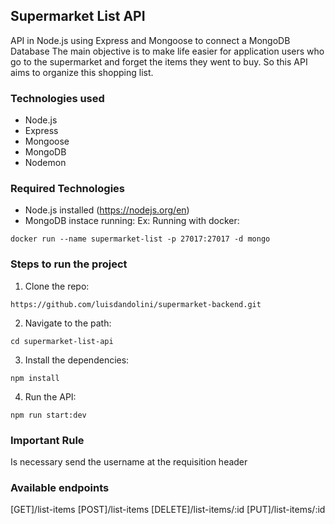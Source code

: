 ## Supermarket List API

API in Node.js using Express and Mongoose to connect a MongoDB Database
The main objective is to make life easier for application users who go to the supermarket and
forget the items they went to buy.
So this API aims to organize this shopping list.

### Technologies used

- Node.js
- Express
- Mongoose
- MongoDB
- Nodemon

### Required Technologies

- Node.js installed (https://nodejs.org/en)
- MongoDB instace running:
Ex: Running with docker:
```
docker run --name supermarket-list -p 27017:27017 -d mongo
```

### Steps to run the project

1. Clone the repo: 
```
https://github.com/luisdandolini/supermarket-backend.git
```
2. Navigate to the path:
```
cd supermarket-list-api
```

3. Install the dependencies:
```
npm install
```

4. Run the API:
```
npm run start:dev
```

### Important Rule
Is necessary send the username at the requisition header

### Available endpoints

[GET]/list-items
[POST]/list-items
[DELETE]/list-items/:id
[PUT]/list-items/:id